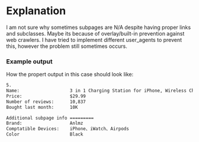 # Explanation

I am not sure why sometimes subpages are N/A despite having proper links and subclasses. Maybe its because of overlay/built-in prevention against web crawlers.
I have tried to implement different user_agents to prevent this, however the problem still sometimes occurs.

### Example output
How the propert output in this case should look like:

```markdown
5.
Name:                   3 in 1 Charging Station for iPhone, Wireless Charger for iPhone 15 14 13 12...
Price:                  $29.99
Number of reviews:      10,837
Bought last month:      10K

Additional subpage info =========
Brand:                  Anlmz
Comptatible Devices:    iPhone、iWatch、Airpods
Color                   Black
